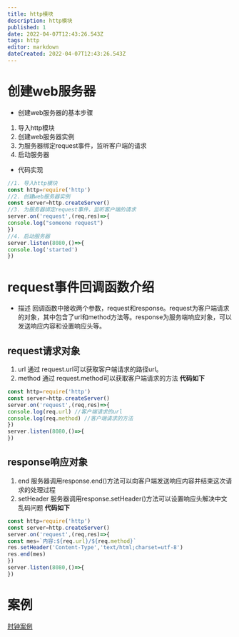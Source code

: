 ```yaml
---
title: http模块
description: http模块
published: 1
date: 2022-04-07T12:43:26.543Z
tags: http
editor: markdown
dateCreated: 2022-04-07T12:43:26.543Z
---
```


# 创建web服务器
+ 创建web服务器的基本步骤
1. 导入http模块
2. 创建web服务器实例
3. 为服务器绑定request事件，监听客户端的请求
4. 启动服务器
+ 代码实现
``` javascript
//1. 导入http模块
const http=require('http')
//2. 创建web服务器实例
const server=http.createServer()
//3. 为服务器绑定request事件，监听客户端的请求
server.on('request',(req,res)=>{
console.log("someone request")
})
//4. 启动服务器
server.listen(8080,()=>{
console.log('started')
})
```
# request事件回调函数介绍
+ 描述
回调函数中接收两个参数，request和response。request为客户端请求的对象，其中包含了url和method方法等。response为服务端响应对象，可以发送响应内容和设置响应头等。
## request请求对象
1. url
通过 request.url可以获取客户端请求的路径url。
2. method
通过 request.method可以获取客户端请求的方法
**代码如下**
``` javascript
const http=require('http')
const server=http.createServer()
server.on('request',(req,res)=>{
console.log(req.url) //客户端请求的url
console.log(req.method) //客户端请求的方法
})
server.listen(8080,()=>{
})
```
## response响应对象
1. end
服务器调用response.end()方法可以向客户端发送响应内容并结束这次请求的处理过程
2. setHeader
服务器调用response.setHeader()方法可以设置响应头解决中文乱码问题
**代码如下**
``` javascript
const http=require('http')
const server=http.createServer()
server.on('request',(req,res)=>{
const mes=`内容:${req.url}/${req.method}`
res.setHeader('Content-Type','text/html;charset=utf-8')
res.end(mes)
})
server.listen(8080,()=>{
})
```
# 案例
[时钟案例](https://pan.baicai.blog/%E7%94%B2%E9%AA%A8%E6%96%87%E5%AF%B9%E8%B1%A1%E5%AD%98%E5%82%A8/node%E5%AD%A6%E4%B9%A0%E6%A1%88%E4%BE%8B)

